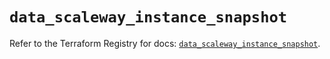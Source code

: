 # `data_scaleway_instance_snapshot`

Refer to the Terraform Registry for docs: [`data_scaleway_instance_snapshot`](https://registry.terraform.io/providers/scaleway/scaleway/2.59.0/docs/data-sources/instance_snapshot).
